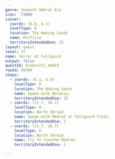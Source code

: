 ```yaml
---
genre: Seventh Umbral Era
icon: '71000'
issuer:
  coords: (6.9, 6.1)
  levelType: 8
  location: The Waking Sands
  name: Minfilia
  territoryIntendedUse: 15
layout: quest
level: 27
name: Terror at Fallgourd
output: false
questId: XxaUsa711_03863
rowId: 69399
steps:
  - coords: (6.1, 4.9)
    levelType: 8
    location: The Waking Sands
    name: Speak with Noraxia.
    territoryIntendedUse: 15
  - coords: (21.7, 26.7)
    levelType: 8
    location: North Shroud
    name: Speak with Medrod at Fallgourd Float.
    territoryIntendedUse: 1
  - coords: (21.7, 26.7)
    levelType: 8
    location: North Shroud
    name: Try to /soothe Medrod.
    territoryIntendedUse: 1

---
```

